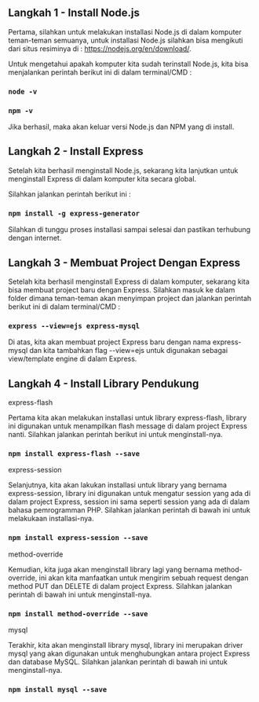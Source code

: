 ## Langkah 1 - Install Node.js

Pertama, silahkan untuk melakukan installasi Node.js di dalam komputer teman-teman semuanya, untuk installasi Node.js silahkan bisa mengikuti dari situs resiminya di : https://nodejs.org/en/download/.

Untuk mengetahui apakah komputer kita sudah terinstall Node.js, kita bisa menjalankan perintah berikut ini di dalam terminal/CMD :

### `node -v`

### `npm -v`
Jika berhasil, maka akan keluar versi Node.js dan NPM yang di install.



## Langkah 2 - Install Express

Setelah kita berhasil menginstall Node.js, sekarang kita lanjutkan untuk menginstall Express di dalam komputer kita secara global.

Silahkan jalankan perintah berikut ini :

### `npm install -g express-generator`

Silahkan di tunggu proses installasi sampai selesai dan pastikan terhubung dengan internet.



## Langkah 3 - Membuat Project Dengan Express

Setelah kita berhasil menginstall Express di dalam komputer, sekarang kita bisa membuat project baru dengan Express. Silahkan masuk ke dalam folder dimana teman-teman akan menyimpan project dan jalankan perintah berikut ini di dalam terminal/CMD :

### `express --view=ejs express-mysql`

Di atas, kita akan membuat project Express baru dengan nama express-mysql dan kita tambahkan flag --view=ejs untuk digunakan sebagai view/template engine di dalam Express.



## Langkah 4 - Install Library Pendukung

express-flash

Pertama kita akan melakukan installasi untuk library express-flash, library ini digunakan untuk menampilkan flash message di dalam project Express nanti. Silahkan jalankan perintah berikut ini untuk menginstall-nya.

### `npm install express-flash --save`

express-session

Selanjutnya, kita akan lakukan installasi untuk library yang bernama express-session, library ini digunakan untuk mengatur session yang ada di dalam project Express, session ini sama seperti session yang ada di dalam bahasa pemrogramman PHP. Silahkan jalankan perintah di bawah ini untuk melakukaan installasi-nya.

### `npm install express-session --save`

method-override

Kemudian, kita juga akan menginstall library lagi yang bernama method-override, ini akan kita manfaatkan untuk mengirim sebuah request dengan method PUT dan DELETE di dalam project Express. Silahkan jalankan perintah di bawah ini untuk menginstall-nya.

### `npm install method-override --save`

mysql

Terakhir, kita akan menginstall library mysql, library ini merupakan driver mysql yang akan digunakan untuk menghubungkan antara project Express dan database MySQL. Silahkan jalankan perintah di bawah ini untuk menginstall-nya.

### `npm install mysql --save`
